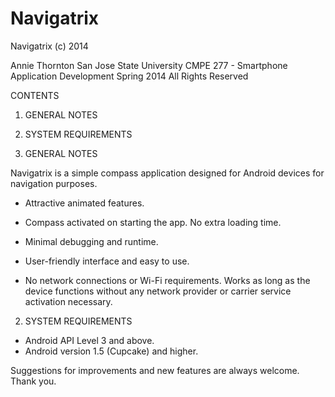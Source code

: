 Navigatrix
==========

Navigatrix
(c) 2014

Annie Thornton
San Jose State University
CMPE 277 - Smartphone Application Development
Spring 2014
All Rights Reserved

CONTENTS

1. GENERAL NOTES
2. SYSTEM REQUIREMENTS

1. GENERAL NOTES

Navigatrix is a simple compass application designed for Android devices for navigation purposes. 

* Attractive animated features.

* Compass activated on starting the app. No extra loading time.

* Minimal debugging and runtime.
  
* User-friendly interface and easy to use.

* No network connections or Wi-Fi requirements. Works as long as the device functions without any network provider or carrier service activation necessary.


2. SYSTEM REQUIREMENTS

 - Android API Level 3 and above.
 - Android version 1.5 (Cupcake) and higher.


Suggestions for improvements and new features are always welcome.
Thank you.

